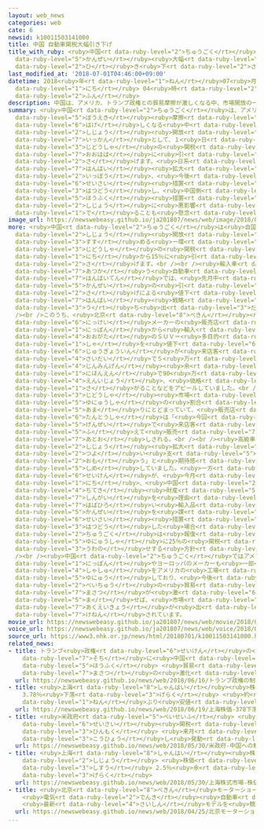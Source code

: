 ```yaml
---
layout: web_news
categories: web
cate: 6
newsid: k10011503141000
title: 中国 自動車関税大幅引き下げ
title_with_ruby: <ruby>中国<rt data-ruby-level="2">ちゅうごく</rt></ruby> <ruby>自動車<rt data-ruby-level="3">じどうしゃ</rt></ruby><ruby>関税<rt
  data-ruby-level="5">かんぜい</rt></ruby><ruby>大幅<rt data-ruby-level="7">おおはば</rt></ruby><ruby>引<rt
  data-ruby-level="2">ひ</rt></ruby>き<ruby>下<rt data-ruby-level="2">さ</rt></ruby>げ
last_modified_at: '2018-07-01T04:46:00+09:00'
datetime: 2018<ruby>年<rt data-ruby-level="1">ねん</rt></ruby>07<ruby>月<rt data-ruby-level="1">がつ</rt></ruby>01<ruby>日<rt
  data-ruby-level="1">にち</rt></ruby> 04<ruby>時<rt data-ruby-level="2">じ</rt></ruby>46<ruby>分<rt
  data-ruby-level="2">ふん</rt></ruby>
description: 中国は、アメリカ、トランプ政権との貿易摩擦が激しくなる中、市場開放の一環として、１日から自動車の関税を大幅に引き下げます。日系メーカーなどには販売拡大のチャンスとなる一方、今後、アメリカが制裁措置を発動し、中国側が報復措置をとれば市場に悪影響が出ることも懸念されます。
summary: <ruby>中国<rt data-ruby-level="2">ちゅうごく</rt></ruby>は、アメリカ、トランプ<ruby>政権<rt data-ruby-level="6">せいけん</rt></ruby>との<ruby>貿易<rt
  data-ruby-level="5">ぼうえき</rt></ruby><ruby>摩擦<rt data-ruby-level="7">まさつ</rt></ruby>が<ruby>激<rt
  data-ruby-level="6">はげ</rt></ruby>しくなる<ruby>中<rt data-ruby-level="1">なか</rt></ruby>、<ruby>市場<rt
  data-ruby-level="2">しじょう</rt></ruby><ruby>開放<rt data-ruby-level="3">かいほう</rt></ruby>の<ruby>一環<rt
  data-ruby-level="7">いっかん</rt></ruby>として、１<ruby>日<rt data-ruby-level="1">にち</rt></ruby>から<ruby>自動車<rt
  data-ruby-level="3">じどうしゃ</rt></ruby>の<ruby>関税<rt data-ruby-level="5">かんぜい</rt></ruby>を<ruby>大幅<rt
  data-ruby-level="7">おおはば</rt></ruby>に<ruby>引<rt data-ruby-level="2">ひ</rt></ruby>き<ruby>下<rt
  data-ruby-level="2">さ</rt></ruby>げます。<ruby>日系<rt data-ruby-level="6">にっけい</rt></ruby>メーカーなどには<ruby>販売<rt
  data-ruby-level="7">はんばい</rt></ruby><ruby>拡大<rt data-ruby-level="6">かくだい</rt></ruby>のチャンスとなる<ruby>一方<rt
  data-ruby-level="2">いっぽう</rt></ruby>、<ruby>今後<rt data-ruby-level="2">こんご</rt></ruby>、アメリカが<ruby>制裁<rt
  data-ruby-level="6">せいさい</rt></ruby><ruby>措置<rt data-ruby-level="7">そち</rt></ruby>を<ruby>発動<rt
  data-ruby-level="3">はつどう</rt></ruby>し、<ruby>中国側<rt data-ruby-level="4">ちゅうごくがわ</rt></ruby>が<ruby>報復<rt
  data-ruby-level="5">ほうふく</rt></ruby><ruby>措置<rt data-ruby-level="7">そち</rt></ruby>をとれば<ruby>市場<rt
  data-ruby-level="2">しじょう</rt></ruby>に<ruby>悪影響<rt data-ruby-level="7">あくえいきょう</rt></ruby>が<ruby>出<rt
  data-ruby-level="1">で</rt></ruby>ることも<ruby>懸念<rt data-ruby-level="7">けねん</rt></ruby>されます。
image_url: https://newswebeasy.github.io/ja201807/news/web/image/2018/07/01/K10011503141_1807010511_1807010519_01_03.jpg
more: <ruby>中国<rt data-ruby-level="2">ちゅうごく</rt></ruby>は<ruby>自国<rt data-ruby-level="2">じこく</rt></ruby>の<ruby>市場<rt
  data-ruby-level="2">しじょう</rt></ruby><ruby>開放<rt data-ruby-level="3">かいほう</rt></ruby>を<ruby>進<rt
  data-ruby-level="3">すす</rt></ruby>める<ruby>一環<rt data-ruby-level="7">いっかん</rt></ruby>として、これまで25％だった<ruby>自動車<rt
  data-ruby-level="3">じどうしゃ</rt></ruby>の<ruby>関税<rt data-ruby-level="5">かんぜい</rt></ruby>を１<ruby>日<rt
  data-ruby-level="1">にち</rt></ruby>から15％に<ruby>引<rt data-ruby-level="2">ひ</rt></ruby>き<ruby>下<rt
  data-ruby-level="2">さ</rt></ruby>げます。<br /><br /><ruby>輸入車<rt data-ruby-level="5">ゆにゅうしゃ</rt></ruby>を<ruby>扱<rt
  data-ruby-level="7">あつか</rt></ruby>う<ruby>自動車<rt data-ruby-level="3">じどうしゃ</rt></ruby><ruby>販売店<rt
  data-ruby-level="7">はんばいてん</rt></ruby>では、<ruby>先月中<rt data-ruby-level="1">せんげつちゅう</rt></ruby>から<ruby>関税<rt
  data-ruby-level="5">かんぜい</rt></ruby>の<ruby>引<rt data-ruby-level="2">ひ</rt></ruby>き<ruby>下<rt
  data-ruby-level="2">さ</rt></ruby>げによる<ruby>値下<rt data-ruby-level="6">ねさ</rt></ruby>げをアピールした<ruby>販売<rt
  data-ruby-level="7">はんばい</rt></ruby><ruby>戦略<rt data-ruby-level="5">せんりゃく</rt></ruby>を<ruby>打<rt
  data-ruby-level="3">う</rt></ruby>ち<ruby>出<rt data-ruby-level="3">だ</rt></ruby>しています。<br
  /><br />このうち、<ruby>北京<rt data-ruby-level="8">ぺきん</rt></ruby><ruby>市内<rt data-ruby-level="2">しない</rt></ruby>にある<ruby>日系<rt
  data-ruby-level="6">にっけい</rt></ruby>メーカーの<ruby>販売店<rt data-ruby-level="7">はんばいてん</rt></ruby>でも、<ruby>日本<rt
  data-ruby-level="1">にっぽん</rt></ruby>から<ruby>輸入<rt data-ruby-level="5">ゆにゅう</rt></ruby>している<ruby>大型<rt
  data-ruby-level="4">おおがた</rt></ruby>のＳＵＶ＝<ruby>多目的<rt data-ruby-level="4">たもくてき</rt></ruby>スポーツ<ruby>車<rt
  data-ruby-level="1">しゃ</rt></ruby>を<ruby>値下<rt data-ruby-level="6">ねさ</rt></ruby>げすることにしていて、<ruby>従業員<rt
  data-ruby-level="6">じゅうぎょういん</rt></ruby>が<ruby>来店客<rt data-ruby-level="3">らいてんきゃく</rt></ruby>に<ruby>最大<rt
  data-ruby-level="4">さいだい</rt></ruby>で５<ruby>万<rt data-ruby-level="2">まん</rt></ruby>6000<ruby>人民元<rt
  data-ruby-level="4">じんみんげん</rt></ruby><ruby>余<rt data-ruby-level="5">あま</rt></ruby>り、<ruby>日本円<rt
  data-ruby-level="1">にほんえん</rt></ruby>で90<ruby>万<rt data-ruby-level="2">まん</rt></ruby><ruby>円以上<rt
  data-ruby-level="4">えんいじょう</rt></ruby>、<ruby>価格<rt data-ruby-level="5">かかく</rt></ruby>が<ruby>下<rt
  data-ruby-level="1">さ</rt></ruby>がることなどをアピールしていました。<br /><br /><ruby>中国<rt data-ruby-level="2">ちゅうごく</rt></ruby>の<ruby>自動車<rt
  data-ruby-level="3">じどうしゃ</rt></ruby><ruby>市場<rt data-ruby-level="2">しじょう</rt></ruby>で、<ruby>輸入車<rt
  data-ruby-level="5">ゆにゅうしゃ</rt></ruby>の<ruby>割合<rt data-ruby-level="6">わりあい</rt></ruby>は４％<ruby>余<rt
  data-ruby-level="5">あま</rt></ruby>りにとどまっていて、<ruby>販売店<rt data-ruby-level="7">はんばいてん</rt></ruby>の<ruby>担当者<rt
  data-ruby-level="6">たんとうしゃ</rt></ruby>は「<ruby>今回<rt data-ruby-level="2">こんかい</rt></ruby>の<ruby>減税<rt
  data-ruby-level="5">げんぜい</rt></ruby>で<ruby>来店客<rt data-ruby-level="3">らいてんきゃく</rt></ruby>も<ruby>増<rt
  data-ruby-level="5">ふ</rt></ruby>えて<ruby>販売<rt data-ruby-level="7">はんばい</rt></ruby>も<ruby>後押<rt
  data-ruby-level="7">あとお</rt></ruby>しされる。<br /><br /><ruby>高級車<rt data-ruby-level="3">こうきゅうしゃ</rt></ruby><ruby>市場<rt
  data-ruby-level="2">しじょう</rt></ruby><ruby>拡大<rt data-ruby-level="6">かくだい</rt></ruby>の<ruby>強<rt
  data-ruby-level="2">つよ</rt></ruby>い<ruby>支<rt data-ruby-level="5">ささ</rt></ruby>えになると<ruby>思<rt
  data-ruby-level="2">おも</rt></ruby>う」と<ruby>期待感<rt data-ruby-level="3">きたいかん</rt></ruby>を<ruby>示<rt
  data-ruby-level="5">しめ</rt></ruby>していました。<ruby>一方<rt data-ruby-level="2">いっぽう</rt></ruby>、アメリカのトランプ<ruby>政権<rt
  data-ruby-level="6">せいけん</rt></ruby>が、<ruby>今月<rt data-ruby-level="2">こんげつ</rt></ruby>６<ruby>日<rt
  data-ruby-level="1">にち</rt></ruby>、<ruby>中国<rt data-ruby-level="2">ちゅうごく</rt></ruby>の<ruby>知的<rt
  data-ruby-level="4">ちてき</rt></ruby><ruby>財産<rt data-ruby-level="5">ざいさん</rt></ruby>の<ruby>侵害<rt
  data-ruby-level="7">しんがい</rt></ruby>を<ruby>理由<rt data-ruby-level="3">りゆう</rt></ruby>に<ruby>幅広<rt
  data-ruby-level="7">はばひろ</rt></ruby>い<ruby>輸入品<rt data-ruby-level="5">ゆにゅうひん</rt></ruby>に<ruby>関税<rt
  data-ruby-level="5">かんぜい</rt></ruby>を<ruby>課<rt data-ruby-level="4">か</rt></ruby>す<ruby>制裁<rt
  data-ruby-level="6">せいさい</rt></ruby><ruby>措置<rt data-ruby-level="7">そち</rt></ruby>を<ruby>発動<rt
  data-ruby-level="3">はつどう</rt></ruby>した<ruby>場合<rt data-ruby-level="2">ばあい</rt></ruby>、<ruby>中国<rt
  data-ruby-level="2">ちゅうごく</rt></ruby>は<ruby>報復<rt data-ruby-level="5">ほうふく</rt></ruby>としてアメリカからの<ruby>輸入車<rt
  data-ruby-level="5">ゆにゅうしゃ</rt></ruby>に25％の<ruby>関税<rt data-ruby-level="5">かんぜい</rt></ruby>を<ruby>上乗<rt
  data-ruby-level="3">うわの</rt></ruby>せする<ruby>方針<rt data-ruby-level="6">ほうしん</rt></ruby>です。<br
  /><br /><ruby>中国<rt data-ruby-level="2">ちゅうごく</rt></ruby>ではアメリカだけでなく<ruby>日本<rt
  data-ruby-level="1">にっぽん</rt></ruby>やヨーロッパのメーカーも<ruby>一部<rt data-ruby-level="3">いちぶ</rt></ruby>の<ruby>車種<rt
  data-ruby-level="4">しゃしゅ</rt></ruby>をアメリカの<ruby>工場<rt data-ruby-level="2">こうじょう</rt></ruby>から<ruby>輸入<rt
  data-ruby-level="5">ゆにゅう</rt></ruby>しており、<ruby>今後<rt data-ruby-level="2">こんご</rt></ruby>、<ruby>米中<rt
  data-ruby-level="2">べいちゅう</rt></ruby>の<ruby>貿易<rt data-ruby-level="5">ぼうえき</rt></ruby><ruby>摩擦<rt
  data-ruby-level="7">まさつ</rt></ruby>が<ruby>激<rt data-ruby-level="6">はげ</rt></ruby>しさを<ruby>増<rt
  data-ruby-level="5">ま</rt></ruby>せば、<ruby>市場<rt data-ruby-level="2">しじょう</rt></ruby>に<ruby>悪影響<rt
  data-ruby-level="7">あくえいきょう</rt></ruby>が<ruby>出<rt data-ruby-level="1">で</rt></ruby>ることも<ruby>懸念<rt
  data-ruby-level="7">けねん</rt></ruby>されています。
movie_url: https://newswebeasy.github.io/ja201807/news/web/movie/2018/07/01/k10011503141_201807010511_201807010519.mp4
voice_url: https://newswebeasy.github.io/ja201807/news/web/voice/2018/07/01/k10011503141_201807010511_201807010519.mp3
source_url: https://www3.nhk.or.jp/news/html/20180701/k10011503141000.html
related_news:
- title: トランプ<ruby>政権<rt data-ruby-level="6">せいけん</rt></ruby>の<ruby>制裁<rt data-ruby-level="6">せいさい</rt></ruby><ruby>措置<rt
    data-ruby-level="7">そち</rt></ruby>に<ruby>中国<rt data-ruby-level="2">ちゅうごく</rt></ruby>も<ruby>報復<rt
    data-ruby-level="5">ほうふく</rt></ruby> <ruby>貿易<rt data-ruby-level="5">ぼうえき</rt></ruby><ruby>摩擦<rt
    data-ruby-level="7">まさつ</rt></ruby>の<ruby>激化<rt data-ruby-level="6">げきか</rt></ruby>も
  url: https://newswebeasy.github.io/news/web/2018/06/16/トランプ政権の制裁措置に中国も報復-貿易摩擦の激化も
- title: <ruby>上海<rt data-ruby-level="8">しゃんはい</rt></ruby><ruby>株価<rt data-ruby-level="6">かぶか</rt></ruby>
    3.78％<ruby>下落<rt data-ruby-level="3">げらく</rt></ruby> <ruby>約<rt data-ruby-level="4">やく</rt></ruby>２<ruby>年<rt
    data-ruby-level="1">ねん</rt></ruby>ぶり<ruby>安値<rt data-ruby-level="6">やすね</rt></ruby>
  url: https://newswebeasy.github.io/news/web/2018/06/19/上海株価-378下落-約2年ぶり安値
- title: <ruby>米政府<rt data-ruby-level="5">べいせいふ</rt></ruby> <ruby>中国<rt data-ruby-level="2">ちゅうごく</rt></ruby>への<ruby>制裁<rt
    data-ruby-level="6">せいさい</rt></ruby><ruby>関税<rt data-ruby-level="5">かんぜい</rt></ruby><ruby>品目<rt
    data-ruby-level="3">ひんもく</rt></ruby> <ruby>来月<rt data-ruby-level="2">らいげつ</rt></ruby><ruby>公表<rt
    data-ruby-level="3">こうひょう</rt></ruby>し<ruby>発動<rt data-ruby-level="3">はつどう</rt></ruby>へ
  url: https://newswebeasy.github.io/news/web/2018/05/30/米政府-中国への制裁関税品目-来月公表し発動へ
- title: <ruby>上海<rt data-ruby-level="8">しゃんはい</rt></ruby><ruby>株式<rt data-ruby-level="6">かぶしき</rt></ruby><ruby>市場<rt
    data-ruby-level="2">しじょう</rt></ruby> <ruby>株価<rt data-ruby-level="6">かぶか</rt></ruby><ruby>指数<rt
    data-ruby-level="3">しすう</rt></ruby> 2.5％<ruby>余<rt data-ruby-level="5">よ</rt></ruby>の<ruby>下落<rt
    data-ruby-level="3">げらく</rt></ruby>
  url: https://newswebeasy.github.io/news/web/2018/05/30/上海株式市場-株価指数-25余の下落
- title: <ruby>北京<rt data-ruby-level="8">ぺきん</rt></ruby>モーターショー<ruby>開幕<rt data-ruby-level="6">かいまく</rt></ruby>
    <ruby>電気<rt data-ruby-level="2">でんき</rt></ruby><ruby>自動車<rt data-ruby-level="3">じどうしゃ</rt></ruby>
    <ruby>最新<rt data-ruby-level="4">さいしん</rt></ruby>モデルを<ruby>競<rt data-ruby-level="7">きそ</rt></ruby>う
  url: https://newswebeasy.github.io/news/web/2018/04/25/北京モーターショー開幕-電気自動車-最新モデルを競う
...
```

